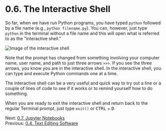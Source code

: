 # 0.6. The Interactive Shell

So far, when we have run Python programs, you have typed `python` followed by a file name (e.g.,
`python filename.py`). You can, however, just type `python` in the terminal without a file name and
this will open what is referred to as the "interactive shell."

![Image of the interactive shell](../images/interactive_python2.png)

Note that the prompt has changed from something involving your computer name, user name, and path to
just three arrows `>>>`. If you see the three arrows, you know you are in the interactive shell. In
the interactive shell, you can type and execute Python commands one at a time.

The interactive shell can be a very useful and quick way to try out a line or a couple of lines of
code to see if it works or to remind yourself how to do something.

When you are ready to exit the interactive shell and return back to the regular Terminal prompt,
just type `exit()` or <kbd>CTRL</kbd> + <kbd>D</kbd>.

Next: [0.7. Jupyter Notebooks](0.7.%20Jupyter%20Notebooks.md)<br>
Previous: [0.4. Text Editing Software](0.4.%20Text%20Editing%20Software.md)
